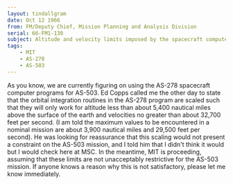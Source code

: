 ```yaml
---
layout: tindallgram
date: Oct 12 1966
from: FM/Deputy Chief, Mission Planning and Analysis Division
serial: 66-FM1-130
subject: Altitude and velocity limits imposed by the spacecraft computer program on the AS-503 mission
tags:
    - MIT
    - AS-278
    - AS-503
---
```

As you know, we are currently figuring on using the AS-278 spacecraft
computer programs for AS-503.  Ed Copps called me the other day to
state that the orbital integration routines in the AS-278 program are
scaled such that they will only work for altitude less than about
5,400 nautical miles above the surface of the earth and velocities no
greater than about 32,700 feet per second.  (I am told the maximum
values to be encountered in a nominal mission are about 3,900 nautical
miles and 29,500 feet per second).  He was looking for reassurance that
this scaling would not present a constraint on the AS-503 mission, and
I told him that I didn't think it would but I would check here at MSC.
In the meantime, MIT is proceeding, assuming that these limits are not
unacceptably restrictive for the AS-503 mission.  If anyone knows a
reason why this is not satisfactory, please let me know immediately.